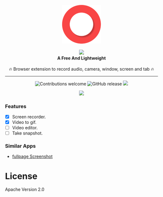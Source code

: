 <div align="center">
  <img src="icons/icon128.png"><br /><br />
  <img src="https://i.ibb.co/NtPFvJ9/New-Project.png">
  <h4 style="margin-top:0">A Free And Lightweight</h4>
  <p>🔥 Browser extension to record audio, camera, window, screen and tab 🔥</p>

<hr>

  ![Contributions welcome](https://img.shields.io/badge/contributions-welcome-brightgreen) ![GitHub release](https://img.shields.io/github/release/Chromo-lib/reco/all?logo=GitHub) ![](https://badgen.net/github/license/Chromo-lib/reco)  

</div>

<div align="center">
  <img src="https://i.giphy.com/media/WVNfkzbtf9gaXVQobR/giphy.webp">
</div>

### Features
- [x] Screen recorder.
- [x] Video to gif.
- [ ] Video editor.
- [ ] Take snapshot.

### Similar Apps
- [fullpage Screenshot](https://github.com/Chromo-lib/screenshot-fullpage-extension)

# License
Apache Version 2.0
